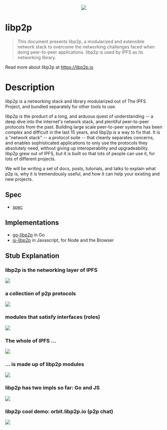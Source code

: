 <p align="center">
<a href="https://libp2p.io"><img src="./logo/libp2p-logo.png" /></a>
</p>

libp2p
======

> This document presents libp2p, a modularized and extensible network stack to overcome the networking challenges faced when doing peer-to-peer applications. libp2p is used by IPFS as its networking library.

Read more about libp2p at https://libp2p.io

# Description

libp2p is a networking stack and library modularized out of The IPFS Project, and bundled separately for other tools to use.

libp2p is the product of a long, and arduous quest of understanding -- a deep dive into the internet's network stack, and plentiful peer-to-peer protocols from the past. Building large scale peer-to-peer systems has been complex and difficult in the last 15 years, and libp2p is a way to fix that. It is a "network stack" -- a protocol suite -- that cleanly separates concerns, and enables sophisticated applications to only use the protocols they absolutely need, without giving up interoperability and upgradeability. libp2p grew out of IPFS, but it is built so that lots of people can use it, for lots of different projects.

We will be writing a set of docs, posts, tutorials, and talks to explain what p2p is, why it is tremendously useful, and how it can help your existing and new projects.

## Spec

- [spec](https://github.com/libp2p/specs)

## Implementations

- [go-libp2p](//github.com/libp2p/go-libp2p) in Go
- [js-libp2p](//github.com/libp2p/js-libp2p) in Javascript, for Node and the Browser

## Stub Explanation

### libp2p is the networking layer of IPFS

![](img/libp2p.001.jpg)

### a collection of p2p protocols

![](img/libp2p.002.jpg)

### modules that satisfy interfaces (roles)

![](img/libp2p.003.jpg)

### The whole of IPFS ...

![](img/libp2p.004.jpg)

### ... is made up of libp2p modules

![](img/libp2p.005.jpg)

### libp2p has two impls so far: Go and JS

![](img/libp2p.006.jpg)

### libp2p cool demo: orbit.libp2p.io (p2p chat)

![](img/libp2p.007.jpg)
